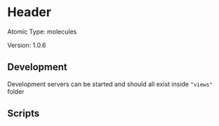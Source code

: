 # Header

Atomic Type: molecules

Version: 1.0.6

## Development

Development servers can be started and should all exist inside `"views"` folder

## Scripts
